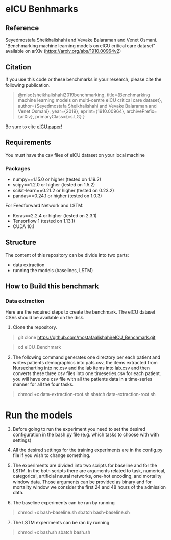 # eICU Benhmarks
## Reference
Seyedmostafa Sheikhalishahi and Vevake Balaraman and Venet Osmani.
"Benchmarking machine learning models on eICU critical care dataset" available on arXiv (https://arxiv.org/abs/1910.00964v2)

## Citation

If you use this code or these benchmarks in your research, please cite the following publication.
> @misc{sheikhalishahi2019benchmarking,
    title={Benchmarking machine learning models on multi-centre eICU critical care dataset},
    author={Seyedmostafa Sheikhalishahi and Vevake Balaraman and Venet Osmani},
    year={2019},
    eprint={1910.00964},
    archivePrefix={arXiv},
    primaryClass={cs.LG}
}

Be sure to cite [eICU paper!](https://www.nature.com/articles/sdata2018178)


## Requirements
You must have the csv files of eICU dataset on your local machine
### Packages
* numpy==1.15.0 or higher (tested on 1.19.2)
* scipy==1.2.0 or higher (tested on 1.5.2)
* scikit-learn==0.21.2 or higher (tested on 0.23.2)
* pandas==0.24.1 or higher (tested on 1.0.3)

For Feedforward Network and LSTM:
* Keras==2.2.4 or higher (tested on 2.3.1)
* Tensorflow 1 (tested on 1.13.1)
* CUDA 10.1 

## Structure
The content of this repository can be divide into two parts:

* data extraction
* running the models (baselines, LSTM)

## How to Build this benchmark
### Data extraction
Here are the required steps to create the benchmark. The eICU dataset CSVs should be available on the disk.

1. Clone the repository.
> git clone https://github.com/mostafaalishahi/eICU_Benchmark.git

> cd eICU_Benchmark

2. The following command generates one directory per each patient and writes patients demographics into pats.csv, the items extracted from Nursecharting into nc.csv and the lab items into lab.csv and then converts these three csv files into one timeseries.csv for each patient.
you will have one csv file with all the patients data in a time-series manner for all the four tasks.

<!-- > python data_extraction_root.py -->
> chmod +x data-extraction-root.sh
> sbatch data-extraction-root.sh

# Run the models
3. Before going to run the experiment you need to set the desired configuration in the bash.py file (e.g. which tasks to choose with with settings)

4. All the desired settings for the training experiments are in the config.py file if you wish to change something.

5. The experiments are divided into two scripts for baseline and for the LSTM. In the both scripts there are arguments related to task, numerical, categorical, artificial neural networks, one-hot encoding, and mortality window data. Those arguments can be provided as binary and for mortality window we consider the first 24 and 48 hours of the admission data.

6. The baseline experiments can be ran by running 
<!-- > python bash_baseline.py  -->
> chmod +x bash-baseline.sh
> sbatch bash-baseline.sh

7. The LSTM experiments can be ran by running 
<!-- > python bash.py  -->
> chmod +x bash.sh
> sbatch bash.sh